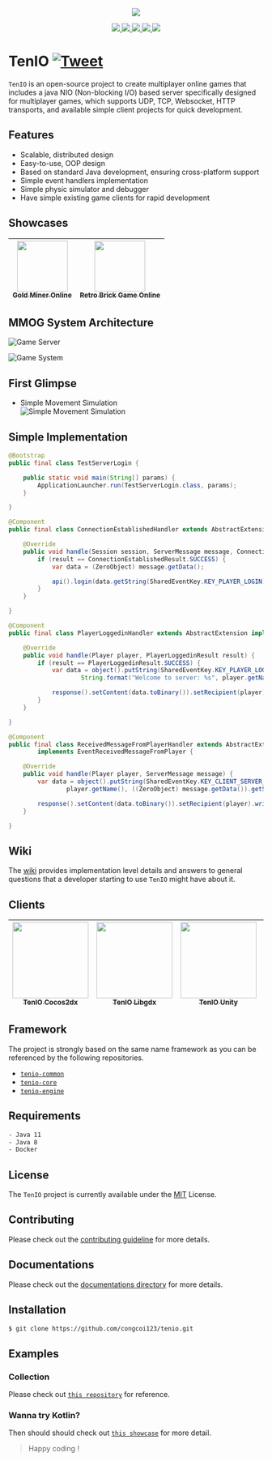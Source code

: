 <p align="center">
    <a href="#">
        <img src="assets/tenio-github-logo.png">
    </a>
</p>
<p align="center">
    <a href="LICENSE">
        <img src="https://img.shields.io/badge/license-MIT-blue.svg">
    </a>
    <a href="#">
        <img src="https://img.shields.io/github/last-commit/congcoi123/tenio">
    </a>
    <a href="https://github.com/congcoi123/tenio/issues">
        <img src="https://img.shields.io/github/issues/congcoi123/tenio">
    </a>
    <a href="CONTRIBUTING.md">
        <img src="https://img.shields.io/badge/PRs-welcome-brightgreen.svg">
    </a>
    <a href="https://gitter.im/ten-io/community?source=orgpage">
        <img src="https://badges.gitter.im/Join%20Chat.svg">
    </a>
</p>

# TenIO [![Tweet](https://img.shields.io/twitter/url/http/shields.io.svg?style=social)](https://twitter.com/intent/tweet?text=TenIO%20is%20a%20java%20NIO%20based%20server%20specifically%20designed%20for%20multiplayer%20games.%0D%0A&url=https://github.com/congcoi123/tenio%0D%0A&hashtags=tenio,java,gameserver,multiplayer,nio,netty,jetty,msgpack,cocos2dx,unity,libgdx,phaserjs%0D%0A&via=congcoi123)
`TenIO` is an open-source project to create multiplayer online games that includes a java NIO (Non-blocking I/O) based server specifically designed for multiplayer games, which supports UDP, TCP, Websocket, HTTP transports, and available simple client projects for quick development.

## Features
- Scalable, distributed design
- Easy-to-use, OOP design
- Based on standard Java development, ensuring cross-platform support
- Simple event handlers implementation
- Simple physic simulator and debugger
- Have simple existing game clients for rapid development

## Showcases
| [<img src="assets/gold-miner-online-logo.png" width="100px;"/><br /><sub><b>Gold Miner Online</b></sub>](https://www.youtube.com/watch?v=BBv5IQFHLjc)<br />        | [<img src="assets/retro-brick-online-logo.png" width="100px;"/><br /><sub><b>Retro Brick Game Online</b></sub>](https://www.youtube.com/watch?v=nojkJMAfG6Y)<br /> |
| :-----------------------------------------------------------------------------------------------------------------------------------------------------------------: | :-----------------------------------------------------------------------------------------------------------------------------------------------------------------------: |

## MMOG System Architecture
![Game Server](documentations/datagram/game-server.jpg)

![Game System](documentations/datagram/game-system.jpg)

## First Glimpse
- Simple Movement Simulation  
![Simple Movement Simulation](assets/movement-simulation-example-4.gif)

## Simple Implementation
```Java
@Bootstrap
public final class TestServerLogin {

    public static void main(String[] params) {
        ApplicationLauncher.run(TestServerLogin.class, params);
    }

}

@Component
public final class ConnectionEstablishedHandler extends AbstractExtension implements EventConnectionEstablishedResult {

    @Override
    public void handle(Session session, ServerMessage message, ConnectionEstablishedResult result) {
        if (result == ConnectionEstablishedResult.SUCCESS) {
            var data = (ZeroObject) message.getData();

            api().login(data.getString(SharedEventKey.KEY_PLAYER_LOGIN), session);
        }
    }

}

@Component
public final class PlayerLoggedinHandler extends AbstractExtension implements EventPlayerLoggedinResult {

    @Override
    public void handle(Player player, PlayerLoggedinResult result) {
        if (result == PlayerLoggedinResult.SUCCESS) {
            var data = object().putString(SharedEventKey.KEY_PLAYER_LOGIN,
                    String.format("Welcome to server: %s", player.getName()));

            response().setContent(data.toBinary()).setRecipient(player).write();
        }
    }

}

@Component
public final class ReceivedMessageFromPlayerHandler extends AbstractExtension
        implements EventReceivedMessageFromPlayer {

    @Override
    public void handle(Player player, ServerMessage message) {
        var data = object().putString(SharedEventKey.KEY_CLIENT_SERVER_ECHO, String.format("Echo(%s): %s",
                player.getName(), ((ZeroObject) message.getData()).getString(SharedEventKey.KEY_CLIENT_SERVER_ECHO)));

        response().setContent(data.toBinary()).setRecipient(player).write();
    }

}
```

## Wiki
The [wiki](https://github.com/congcoi123/tenio/wiki) provides implementation level details and answers to general questions that a developer starting to use `TenIO` might have about it.

## Clients
| [<img src="assets/cocos2dx-logo.png" width="150px;"/><br /><sub><b>TenIO Cocos2dx</b></sub>](https://github.com/congcoi123/tenio-cocos2dx)<br />        | [<img src="assets/libgdx-logo.png" width="150px;"/><br /><sub><b>TenIO Libgdx</b></sub>](https://github.com/congcoi123/tenio-libgdx)<br /> | [<img src="assets/unity-logo.png" width="150px;"/><br /><sub><b>TenIO Unity</b></sub>](https://github.com/congcoi123/tenio-unity)<br />          | [<img src="assets/phaserjs-logo.png" width="150px;"/><br /><sub><b>TenIO Phaserjs</b></sub>](https://github.com/congcoi123/tenio-phaserjs)<br /> |
| :-----------------------------------------------------------------------------------------------------------------------------------------------------------------: | :-----------------------------------------------------------------------------------------------------------------------------------------------------------------------: | :-------------------------------------------------------------------------------------------------------------------------------------------------------------------: | :-------------------------------------------------------------------------------------------------------------------------------------------------------------: |

## Framework
The project is strongly based on the same name framework as you can be referenced by the following repositories.
- [`tenio-common`](https://github.com/congcoi123/tenio-common.git)
- [`tenio-core`](https://github.com/congcoi123/tenio-core.git)
- [`tenio-engine`](https://github.com/congcoi123/tenio-engine.git)

## Requirements
```txt
- Java 11
- Java 8
- Docker
```

## License
The `TenIO` project is currently available under the [MIT](LICENSE) License.

## Contributing
Please check out the [contributing guideline](CONTRIBUTING.md) for more details.

## Documentations
Please check out the [documentations directory](documentations) for more details.

## Installation
```sh
$ git clone https://github.com/congcoi123/tenio.git
```

## Examples
### Collection
Please check out [`this repository`](https://github.com/congcoi123/tenio-examples.git) for reference.
### Wanna try Kotlin?
Then should should check out [`this showcase`](https://github.com/congcoi123/lonely-dragon.git) for more detail.

> Happy coding !
